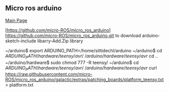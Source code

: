 ## Micro ros arduino
[Main Page](https://github.com/SittidechL/Documents/blob/main/README.md)

[https://github.com/micro-ROS/micro_ros_arduino]
https://github.com/micro-ROS/micro_ros_arduino.git to download 
arduino-sketch-include libarry-Add.Zip library

~/arduino$ export ARDUINO_PATH=/home/sittidechl/arduino
~/arduino$ cd $ARDUINO_PATH/hardware/teensy/avr/
~/arduino/hardware/teensy/avr$ cd ..
~/arduino/hardware$ sudo chmod 777 -R teensy/
~/arduino$ cd $ARDUINO_PATH/hardware/teensy/avr/
~/arduino/hardware/teensy/avr$ curl https://raw.githubusercontent.com/micro-ROS/micro_ros_arduino/galactic/extras/patching_boards/platform_teensy.txt > platform.txt
